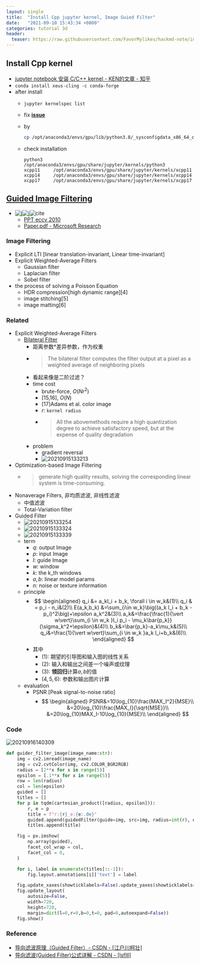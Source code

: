 ```yaml
---
layout: single
title:  "Install Cpp jupyter kernel, Image Guied Filter"
date:   "2021-09-10 15:43:34 +0800"
categories: tutorial 3d
header:
  teaser: https://raw.githubusercontent.com/FavorMylikes/hackmd-note/img/img20210908163126.png
---
```


## Install Cpp kernel

- [jupyter notebook 安装 C/C++ kernel - KEN的文章 - 知乎](https://zhuanlan.zhihu.com/p/82025119)
- `conda install xeus-cling -c conda-forge`
- after install
  - `jupyter kernelspec list`
  - fix [**issue**](https://stackoverflow.com/questions/68261254/conda-error-sysconfigdata-x86-64-conda-linux-gnu)
  - by

    ```bash
    cp /opt/anaconda3/envs/gpu/lib/python3.8/_sysconfigdata_x86_64_conda_cos6_linux_gnu.py /opt/anaconda3/envs/gpu/lib/python3.8/_sysconfigdata_x86_64_conda_linux_gnu.py
    ```

  - check installation

    ```console
    python3    /opt/anaconda3/envs/gpu/share/jupyter/kernels/python3
    xcpp11     /opt/anaconda3/envs/gpu/share/jupyter/kernels/xcpp11
    xcpp14     /opt/anaconda3/envs/gpu/share/jupyter/kernels/xcpp14
    xcpp17     /opt/anaconda3/envs/gpu/share/jupyter/kernels/xcpp17
    ```

## [Guided Image Filtering](http://kaiminghe.com/eccv10/)

- ![j](https://img.shields.io/badge/ECCV-2010-blue?style=flat-square)![j](https://img.shields.io/badge/TPAMI-2013-blue?style=flat-square)![cite](https://img.shields.io/badge/cite-3985-blue?style=flat-square)
  - [PPT eccv 2010](http://kaiminghe.com/eccv10/eccv10ppt.pdf)
  - [Paper.pdf - Microsoft Research](https://www.cs.jhu.edu/~misha/Fall07/Papers/Perez03.pdf)

### Image Filtering

- Explicit LTI [linear translation-invariant, Linear time-invariant]
- Explicit Weighted-Average Filters
  - Gaussian filter
  - Laplacian filter
  - Sobel filter
- the process of solving a Poisson Equation
  - HDR compression[high dynamic range][4]
  - image stitching[5]
  - image matting[6]

### Related

- Explicit Weighted-Average Filters
  - [Bilateral Filter](https://zh.wikipedia.org/wiki/%E9%9B%99%E9%82%8A%E6%BF%BE%E6%B3%A2%E5%99%A8)
    - 距离参数*差异参数，作为权重
    - > The bilateral filter computes the filter output at a pixel as a weighted average of neighboring pixels
    - 看起来像是二阶过滤？
    - time cost
      - brute-force, $O(Nr^2)$
      - [15,16], $O(N)$
      - [17]Adams et al. color image
      - $r$: `kernel radius`
      - > All the abovemethods require a high quantization degree to achieve satisfactory speed, but at the expense of quality degradation
    - problem
      - gradient reversal
      - <img src="https://raw.githubusercontent.com/FavorMylikes/hackmd-note/img/img20210915133213.png" alt="20210915133213"/>
- Optimization-based Image Filtering
  - > generate high quality results, solving the corresponding linear system is time-consuming.
- Nonaverage Filters, 非均质滤波, 非线性滤波
  - 中值滤波
  - Total-Variation filter
- Guided Filter
  - <img src="https://raw.githubusercontent.com/FavorMylikes/hackmd-note/img/img20210915133254.png" alt="20210915133254"/>
  - <img src="https://raw.githubusercontent.com/FavorMylikes/hackmd-note/img/img20210915133324.png" alt="20210915133324"/>
  - <img src="https://raw.githubusercontent.com/FavorMylikes/hackmd-note/img/img20210915133339.png" alt="20210915133339"/>
  - term
    - $q$: output Image
    - $p$: input Image
    - $I$: guide Image
    - $w$: window
    - $k$: the k_th windows
    - $a,b$: linear model params
    - $n$: noise or texture information
  - principle
    - $$
        \begin{aligned}
            q_i &= a_kI_i + b_k, \forall i \in w_k&(1)\\
            q_i & = p_i - n_i&(2)\\
            E(a_k,b_k) &=\sum_{i\in w_k}\big((a_k I_i + b_k - p_i)^2\big)+\epsilon a_k^2&(3)\\
            a_k&=\frac{\frac{1}{\vert w\vert}\sum_{i \in w_k }I_i p_i - \mu_k\bar{p_k}}{\sigma_k^2+\epsilon}&(4)\\
            b_k&=\bar{p_k}-a_k\mu_k&(5)\\
            q_i&=\frac{1}{\vert w\vert}\sum_{i \in w_k }a_k I_i+b_k&(6)\\
        \end{aligned}
      $$
    - 其中
      - $(1)$: 期望的引导图和输入图的线性关系
      - $(2)$: 输入和输出之间差一个噪声或纹理
      - $(3)$: **领回归**计算$a,b$的值
      - $(4,5,6)$: 参数和输出图片计算
  - evaluation
    - PSNR [Peak signal-to-noise ratio]
      - $$
        \begin{aligned}
            PSNR&=10\log_{10}\frac{MAX_I^2}{MSE}\\
            &=20\log_{10}\frac{MAX_I}{\sqrt{MSE}}\\
            &=20\log_{10}MAX_I-10\log_{10}{MSE}\\
        \end{aligned}
        $$

### Code

<img src="https://raw.githubusercontent.com/FavorMylikes/hackmd-note/img/img20210916140309.png" alt="20210916140309"/>

```python
def guider_filter_image(image_name:str):
    img = cv2.imread(image_name)
    img = cv2.cvtColor(img, cv2.COLOR_BGR2RGB)
    radius = [2**x for x in range(5)]
    epsilon = [.1**x for x in range(5)]
    row = len(radius)
    col = len(epsilon)
    guided = []
    titles = []
    for p in tqdm(cartesian_product([radius, epsilon])):
        r, e = p
        title = f"r:{r}_e:{e:.0e}"
        guided.append(guidedFilter(guide=img, src=img, radius=int(r), eps=e))
        titles.append(title)

    fig = px.imshow(
        np.array(guided),  
        facet_col_wrap = col,
        facet_col = 0,
    )

    for i, label in enumerate(titles[::-1]):
        fig.layout.annotations[i]['text'] = label

    fig.update_xaxes(showticklabels=False).update_yaxes(showticklabels=False)
    fig.update_layout(
        autosize=False,
        width=720,
        height=720,
        margin=dict(l=0,r=0,b=0,t=0, pad=0,autoexpand=False))
    fig.show()
```

### Reference

- [导向滤波原理（Guided Filter）- CSDN - [江户川柯壮]](https://blog.csdn.net/edogawachia/article/details/78872932)
- [导向滤波(Guided Filter)公式详解 - CSDN - [lsflll]](https://blog.csdn.net/weixin_43194305/article/details/88959183)
